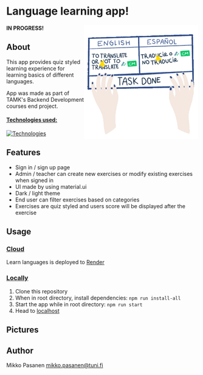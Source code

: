 # Language learning app!

<b>IN PROGRESS!</b>
<img align="right" height="300px" width="300px" alt="languages" src="./pics/language-gif.gif">

## About

This app provides quiz styled learning experience for learning basics of different languages.

App was made as part of TAMK's Backend Development courses end project.

#### <ins>Technologies used:</ins>

[![Technologies](https://skillicons.dev/icons?i=react,nodejs,mysql,docker,materialui)](https://skillicons.dev)

## Features

- Sign in / sign up page
- Admin / teacher can create new exercises or modify existing exercises when signed in
- UI made by using material.ui
- Dark / light theme
- End user can filter exercises based on categories
- Exercises are quiz styled and users score will be displayed after the exercise

## Usage

### <ins>Cloud</ins>
Learn languages is deployed to [Render](https://learn-languages.onrender.com/)

### <ins>Locally</ins>
1. Clone this repository
2. When in root directory, install dependencies: `npm run install-all`
3. Start the app while in root directory: `npm run start`
4. Head to [localhost](http:localhost:5173)

## Pictures

## Author
Mikko Pasanen <mikko.pasanen@tuni.fi>


